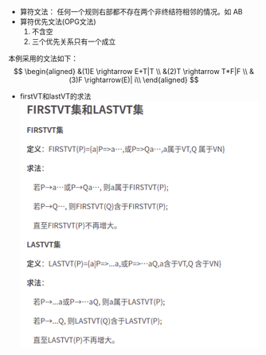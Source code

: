 * 算符文法：
  任何一个规则右部都不存在两个非终结符相邻的情况。如 AB
* 算符优先文法(OPG文法)
  1. 不含空
  2. 三个优先关系只有一个成立


本例采用的文法如下：
$$
\begin{aligned}
&(1)E \rightarrow E+T|T \\
&(2)T \rightarrow T*F|F \\  
&(3)F \rightarrow(E)| i\\
\end{aligned}
$$

* firstVT和lastVT的求法
![](../pic/firstVT_lastVT.png)